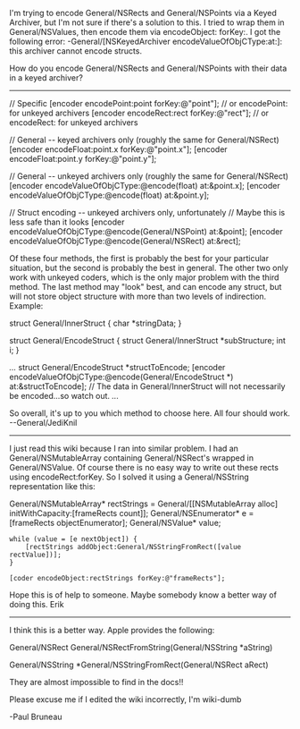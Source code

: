 

I'm trying to encode General/NSRects and General/NSPoints via a Keyed Archiver, but I'm not sure if there's a solution to this. I tried to wrap them in General/NSValues, then encode them via encodeObject: forKey:. I got the following error: -General/[NSKeyedArchiver encodeValueOfObjCType:at:]: this archiver cannot encode structs.

How do you encode General/NSRects and General/NSPoints with their data in a keyed archiver?

----

    
// Specific
[encoder encodePoint:point forKey:@"point"]; // or encodePoint: for unkeyed archivers
[encoder encodeRect:rect forKey:@"rect"]; // or encodeRect: for unkeyed archivers

// General -- keyed archivers only (roughly the same for General/NSRect)
[encoder encodeFloat:point.x forKey:@"point.x"];
[encoder encodeFloat:point.y forKey:@"point.y"];

// General -- unkeyed archivers only (roughly the same for General/NSRect)
[encoder encodeValueOfObjCType:@encode(float) at:&point.x];
[encoder encodeValueOfObjCType:@encode(float) at:&point.y];

// Struct encoding -- unkeyed archivers only, unfortunately
// Maybe this is less safe than it looks
[encoder encodeValueOfObjCType:@encode(General/NSPoint) at:&point];
[encoder encodeValueOfObjCType:@encode(General/NSRect) at:&rect];

Of these four methods, the first is probably the best for your particular situation, but the second is probably the best in general. The other two only work with unkeyed coders, which is the only major problem with the third method. The last method may "look" best, and can encode any struct, but will not store object structure with more than two levels of indirection. Example:
    
struct General/InnerStruct {
    char *stringData;
}

struct General/EncodeStruct {
    struct General/InnerStruct *subStructure;
    int i;
}

*...*
    struct General/EncodeStruct *structToEncode;
    [encoder encodeValueOfObjCType:@encode(General/EncodeStruct *) at:&structToEncode];
    // The data in General/InnerStruct will not necessarily be encoded...so watch out.
*...*

So overall, it's up to you which method to choose here. All four should work. --General/JediKnil

----
I just read this wiki because I ran into similar problem. I had an General/NSMutableArray containing General/NSRect's wrapped in General/NSValue. Of course there is no easy way to write out these rects using encodeRect:forKey. So I solved it using a General/NSString representation like this:

    
General/NSMutableArray* rectStrings = General/[[NSMutableArray alloc] 
                                    initWithCapacity:[frameRects count]];
    General/NSEnumerator* e = [frameRects objectEnumerator];
    General/NSValue* value;
    
    while (value = [e nextObject]) {
        [rectStrings addObject:General/NSStringFromRect([value rectValue])];
    }
        
    [coder encodeObject:rectStrings forKey:@"frameRects"]; 


Hope this is of help to someone. Maybe somebody know a better way of doing this. Erik

----
I think this is a better way. Apple provides the following:

General/NSRect General/NSRectFromString(General/NSString *aString)

General/NSString *General/NSStringFromRect(General/NSRect aRect)

They are almost impossible to find in the docs!!

Please excuse me if I edited the wiki incorrectly, I'm wiki-dumb

-Paul Bruneau